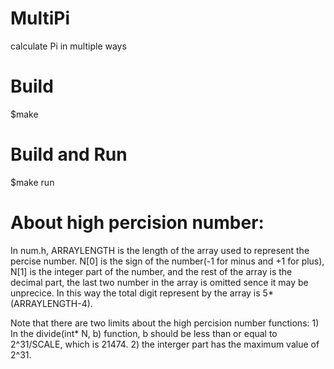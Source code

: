# MultiPi
calculate Pi in multiple ways

# Build
$make

# Build and Run
$make run

# About high percision number:
In num.h, ARRAYLENGTH is the length of the array used to represent the percise number. N[0] is the sign of the number(-1 for minus and +1 for plus), N[1] is the integer part of the number, and the rest of the array is the decimal part, the last two number in the array is omitted sence it may be unprecice. In this way the total digit represent by the array is 5*(ARRAYLENGTH-4).

Note that there are two limits about the high percision number functions: 1) In the divide(int* N, b) function, b should be less than or equal to 2^31/SCALE, which is 21474. 2) the interger part has the maximum value of 2^31.